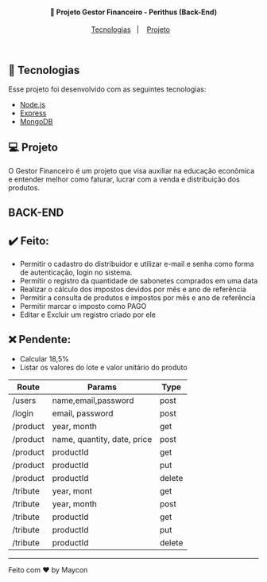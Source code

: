 <h4 align="center">
  🚀 Projeto Gestor Financeiro - Perithus (Back-End)
</h4>

<p align="center">
  <a href="#rocket-tecnologias">Tecnologias</a>&nbsp;&nbsp;&nbsp;|&nbsp;&nbsp;&nbsp;
  <a href="#-projeto">Projeto</a>&nbsp;&nbsp;&nbsp;
</p>
<br>

## :rocket: Tecnologias

Esse projeto foi desenvolvido com as seguintes tecnologias:

- [Node.js](https://nodejs.org/en/)
- [Express](https://expressjs.com/pt-br/)
- [MongoDB](mongodb.com)

## 💻 Projeto

O Gestor Financeiro é um projeto que visa auxiliar na educação econômica e entender melhor como faturar, lucrar com a venda e distribuição dos produtos.

## BACK-END

## :heavy_check_mark: Feito:

- Permitir o cadastro do distribuidor e utilizar e-mail e senha como forma de autenticação, login no sistema.
- Permitir o registro da quantidade de sabonetes comprados em uma data
- Realizar o cálculo dos impostos devidos por mês e ano de referência
- Permitir a consulta de produtos e impostos por mês e ano de referência
- Permitir marcar o imposto como PAGO
- Editar e Excluir um registro criado por ele

## :x: Pendente:

- Calcular 18,5%
- Listar os valores do lote e valor unitário do produto

| Route               |  Params            | Type |
| ------------------- | ------------------- |------|      
|  /users             | name,email,password | post |      
|  /login |  email, password | post      | 
|/product | year, month | get |
|/product |name, quantity, date, price | post|
|/product | productId | get |
|/product | productId | put |
|/product | productId | delete |
|/tribute | year, mont | get |
|/tribute | year, month | post|
|/tribute | productId | get |
|/tribute | productId | put |
|/tribute | productId | delete |



---

Feito com ♥ by Maycon
